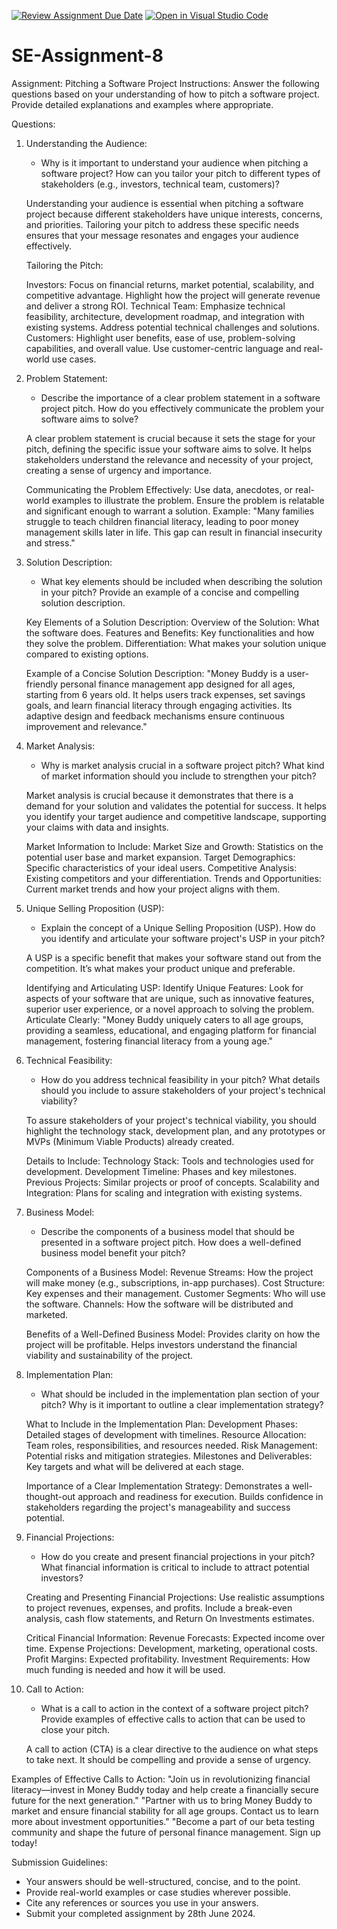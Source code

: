 [![Review Assignment Due Date](https://classroom.github.com/assets/deadline-readme-button-22041afd0340ce965d47ae6ef1cefeee28c7c493a6346c4f15d667ab976d596c.svg)](https://classroom.github.com/a/4bgukiqw)
[![Open in Visual Studio Code](https://classroom.github.com/assets/open-in-vscode-2e0aaae1b6195c2367325f4f02e2d04e9abb55f0b24a779b69b11b9e10269abc.svg)](https://classroom.github.com/online_ide?assignment_repo_id=15346082&assignment_repo_type=AssignmentRepo)
# SE-Assignment-8
 Assignment: Pitching a Software Project
 Instructions:
Answer the following questions based on your understanding of how to pitch a software project. Provide detailed explanations and examples where appropriate.

 Questions:

1. Understanding the Audience:
   - Why is it important to understand your audience when pitching a software project? How can you tailor your pitch to different types of stakeholders (e.g., investors, technical team, customers)?

   Understanding your audience is essential when pitching a software project because different stakeholders have unique interests, concerns, and priorities. Tailoring your pitch to address these specific needs ensures that your message resonates and engages your audience effectively.

   Tailoring the Pitch:

   Investors: Focus on financial returns, market potential, scalability, and competitive advantage. Highlight how the project will generate revenue and deliver a strong ROI.
   Technical Team: Emphasize technical feasibility, architecture, development roadmap, and integration with existing systems. Address potential technical challenges and solutions.
   Customers: Highlight user benefits, ease of use, problem-solving capabilities, and overall value. Use customer-centric language and real-world use cases.

2. Problem Statement:
   - Describe the importance of a clear problem statement in a software project pitch. How do you effectively communicate the problem your software aims to solve?

   A clear problem statement is crucial because it sets the stage for your pitch, defining the specific issue your software aims to solve. It helps stakeholders understand the relevance and necessity of your project, creating a sense of urgency and importance.

   Communicating the Problem Effectively:
   Use data, anecdotes, or real-world examples to illustrate the problem.
   Ensure the problem is relatable and significant enough to warrant a solution.
   Example: "Many families struggle to teach children financial literacy, leading to poor money management skills later in life. This gap can result in financial insecurity and stress."

3. Solution Description:
   - What key elements should be included when describing the solution in your pitch? Provide an example of a concise and compelling solution description.

   Key Elements of a Solution Description:
   Overview of the Solution: What the software does.
   Features and Benefits: Key functionalities and how they solve the problem.
   Differentiation: What makes your solution unique compared to existing options.

   Example of a Concise Solution Description:
   "Money Buddy is a user-friendly personal finance management app designed for all ages, starting from 6 years old. It helps users track expenses, set savings goals, and learn financial literacy through engaging activities. Its adaptive design and feedback mechanisms ensure continuous improvement and relevance."

4. Market Analysis:
   - Why is market analysis crucial in a software project pitch? What kind of market information should you include to strengthen your pitch?

   Market analysis is crucial because it demonstrates that there is a demand for your solution and validates the potential for success. It helps you identify your target audience and competitive landscape, supporting your claims with data and insights.

   Market Information to Include:
   Market Size and Growth: Statistics on the potential user base and market expansion.
   Target Demographics: Specific characteristics of your ideal users.
   Competitive Analysis: Existing competitors and your differentiation.
   Trends and Opportunities: Current market trends and how your project aligns with them.

5. Unique Selling Proposition (USP):
   - Explain the concept of a Unique Selling Proposition (USP). How do you identify and articulate your software project's USP in your pitch?

   A USP is a specific benefit that makes your software stand out from the competition. It’s what makes your product unique and preferable.

   Identifying and Articulating USP:
   Identify Unique Features: Look for aspects of your software that are unique, such as innovative features, superior user experience, or a novel approach to solving the problem.
   Articulate Clearly: "Money Buddy uniquely caters to all age groups, providing a seamless, educational, and engaging platform for financial management, fostering financial literacy from a young age."

6. Technical Feasibility:
   - How do you address technical feasibility in your pitch? What details should you include to assure stakeholders of your project's technical viability?

   To assure stakeholders of your project's technical viability, you should highlight the technology stack, development plan, and any prototypes or MVPs (Minimum Viable Products) already created.

   Details to Include:
   Technology Stack: Tools and technologies used for development.
   Development Timeline: Phases and key milestones.
   Previous Projects: Similar projects or proof of concepts.
   Scalability and Integration: Plans for scaling and integration with existing systems.

7. Business Model:
   - Describe the components of a business model that should be presented in a software project pitch. How does a well-defined business model benefit your pitch?

   Components of a Business Model:
   Revenue Streams: How the project will make money (e.g., subscriptions, in-app purchases).
   Cost Structure: Key expenses and their management.
   Customer Segments: Who will use the software.
   Channels: How the software will be distributed and marketed.
   
   Benefits of a Well-Defined Business Model: 
   Provides clarity on how the project will be profitable.
   Helps investors understand the financial viability and sustainability of the project.

8. Implementation Plan:
   - What should be included in the implementation plan section of your pitch? Why is it important to outline a clear implementation strategy?

   What to Include in the Implementation Plan:
   Development Phases: Detailed stages of development with timelines.
   Resource Allocation: Team roles, responsibilities, and resources needed.
   Risk Management: Potential risks and mitigation strategies.
   Milestones and Deliverables: Key targets and what will be delivered at each stage.

   Importance of a Clear Implementation Strategy:
   Demonstrates a well-thought-out approach and readiness for execution.
   Builds confidence in stakeholders regarding the project's manageability and success potential.

9. Financial Projections:
   - How do you create and present financial projections in your pitch? What financial information is critical to include to attract potential investors?

   Creating and Presenting Financial Projections:
   Use realistic assumptions to project revenues, expenses, and profits. Include a break-even analysis, cash flow statements, and Return On Investments estimates.

   Critical Financial Information:
   Revenue Forecasts: Expected income over time.
   Expense Projections: Development, marketing, operational costs.
   Profit Margins: Expected profitability.
   Investment Requirements: How much funding is needed and how it will be used.

10. Call to Action:
    - What is a call to action in the context of a software project pitch? Provide examples of effective calls to action that can be used to close your pitch.

    A call to action (CTA) is a clear directive to the audience on what steps to take next. It should be compelling and provide a sense of urgency.

   Examples of Effective Calls to Action:
   "Join us in revolutionizing financial literacy—invest in Money Buddy today and help create a financially secure future for the next generation."
   "Partner with us to bring Money Buddy to market and ensure financial stability for all age groups. Contact us to learn more about investment opportunities."
   "Become a part of our beta testing community and shape the future of personal finance management. Sign up today!

 Submission Guidelines:
- Your answers should be well-structured, concise, and to the point.
- Provide real-world examples or case studies wherever possible.
- Cite any references or sources you use in your answers.
- Submit your completed assignment by 28th June 2024.


